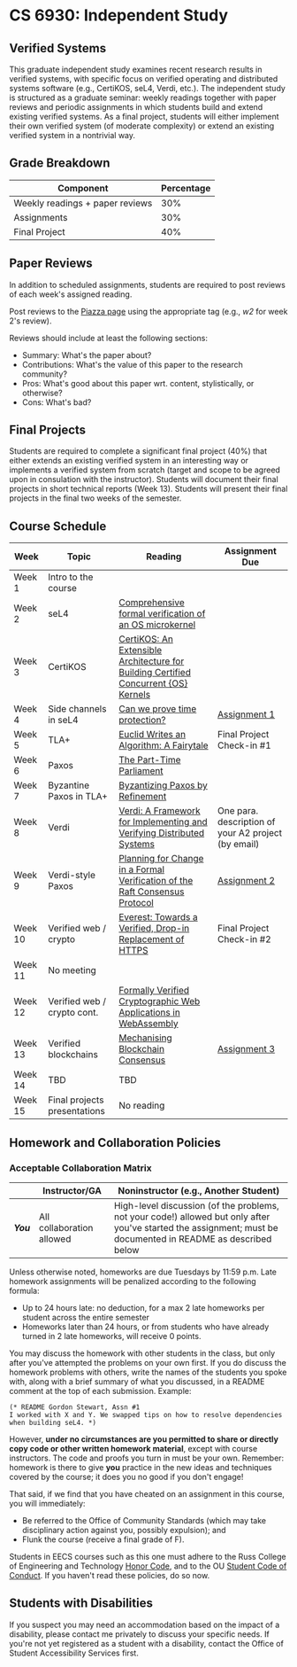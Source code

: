 # CS 6930: Independent Study

## Verified Systems

This graduate independent study examines recent research results in verified systems, with specific focus on verified operating and distributed systems software (e.g., CertiKOS, seL4, Verdi, etc.). The independent study is structured as a graduate seminar: weekly readings together with paper reviews and periodic assignments in which students build and extend existing verified systems. As a final project, students will either implement their own verified system (of moderate complexity) or extend an existing verified system in a nontrivial way. 

## Grade Breakdown

| Component| Percentage |
|----------|------------|
| Weekly readings + paper reviews | 30% |
| Assignments | 30% |
| Final Project | 40% |

## Paper Reviews

In addition to scheduled assignments, students are required to post reviews of each week's assigned reading. 

Post reviews to the [Piazza page](http://piazza.com/ohio/fall2019/cs6930) using the appropriate tag (e.g., *w2* for week 2's review).

Reviews should include at least the following sections: 

* Summary: What's the paper about?
* Contributions: What's the value of this paper to the research community?
* Pros: What's good about this paper wrt. content, stylistically, or otherwise?
* Cons: What's bad?

## Final Projects

Students are required to complete a significant final project (40%) that either extends an existing verified system in an interesting way or implements a verified system from scratch (target and scope to be agreed upon in consulation with the instructor). Students will document their final projects in short technical reports (Week 13). Students will present their final projects in the final two weeks of the semester.  

## Course Schedule 

| Week | Topic | Reading | Assignment Due |
|------|-------|---------|----------------|
| Week 1 | Intro to the course | | |
| Week 2 | seL4 | [Comprehensive formal verification of an OS microkernel](http://ts.data61.csiro.au/publications/nicta_full_text/7371.pdf) | |
| Week 3 | CertiKOS | [CertiKOS: An Extensible Architecture for Building Certified Concurrent {OS} Kernels](https://www.usenix.org/system/files/conference/osdi16/osdi16-gu.pdf) | |
| Week 4 | Side channels in seL4 | [Can we prove time protection?](http://ts.data61.csiro.au/publications/csiro_full_text//Heiser_KM_19.pdf) | [Assignment 1](https://github.com/OUPL/VerifiedSystems/blob/master/Assignment1.md) |
| Week 5 | TLA+ | [Euclid Writes an Algorithm: A Fairytale](http://lamport.azurewebsites.net/pubs/euclid.pdf) | Final Project Check-in #1 |
| Week 6 | Paxos | [The Part-Time Parliament](http://lamport.azurewebsites.net/pubs/lamport-paxos.pdf) | |
| Week 7 | Byzantine Paxos in TLA+ | [Byzantizing Paxos by Refinement](http://lamport.azurewebsites.net/pubs/web-byzpaxos.pdf) | |
| Week 8 | Verdi | [Verdi: A Framework for Implementing and Verifying Distributed Systems](https://verdi.uwplse.org/verdi.pdf) | One para. description of your A2 project (by email) |
| Week 9 | Verdi-style Paxos | [Planning for Change in a Formal Verification of the Raft Consensus Protocol](https://verdi.uwplse.org/raft-proof.pdf) | [Assignment 2](https://github.com/OUPL/VerifiedSystems/blob/master/Assignment2.md) |
| Week 10 | Verified web / crypto | [Everest: Towards a Verified, Drop-in Replacement of HTTPS](http://drops.dagstuhl.de/opus/volltexte/2017/7119/pdf/LIPIcs-SNAPL-2017-1.pdf) | Final Project Check-in #2 |
| Week 11 | No meeting | |
| Week 12 | Verified web / crypto cont. | [Formally Verified Cryptographic Web Applications in WebAssembly](https://eprint.iacr.org/2019/542.pdf) | |
| Week 13 | Verified blockchains | [Mechanising Blockchain Consensus](http://discovery.ucl.ac.uk/10038868/1/toychain-accepted.pdf) | [Assignment 3](https://github.com/OUPL/VerifiedSystems/blob/master/Assignment3.md) |
| Week 14 | TBD | TBD | |
| Week 15 | Final projects presentations | No reading | |

## Homework and Collaboration Policies

### Acceptable Collaboration Matrix

|            | Instructor/GA	| Noninstructor (e.g., Another Student) | 
|------------|----------------|---------------------------------------|
| ***You***  | All collaboration allowed | High-level discussion (of the problems, not your code!) allowed but only after you've started the assignment; must be documented in README as described below |

Unless otherwise noted, homeworks are due Tuesdays by 11:59 p.m. Late homework assignments will be penalized according to the following formula:

* Up to 24 hours late: no deduction, for a max 2 late homeworks per student across the entire semester
* Homeworks later than 24 hours, or from students who have already turned in 2 late homeworks, will receive 0 points.

You may discuss the homework with other students in the class, but only after you've attempted the problems on your own first. If you do discuss the homework problems with others, write the names of the students you spoke with, along with a brief summary of what you discussed, in a README comment at the top of each submission. Example:

```
(* README Gordon Stewart, Assn #1 
I worked with X and Y. We swapped tips on how to resolve dependencies when building seL4. *)
```

However, **under no circumstances are you permitted to share or directly copy code or other written homework material**, except with course instructors. The code and proofs you turn in must be your own. Remember: homework is there to give **you** practice in the new ideas and techniques covered by the course; it does you no good if you don't engage!

That said, if we find that you have cheated on an assignment in this course, you will immediately:

* Be referred to the Office of Community Standards (which may take disciplinary action against you, possibly expulsion); and
* Flunk the course (receive a final grade of F).

Students in EECS courses such as this one must adhere to the Russ College of Engineering and Technology [Honor Code](https://www.ohio.edu/engineering/academics/academic-integrity.cfm##code), and to the OU [Student Code of Conduct](http://www.ohio.edu/communitystandards/academic/students.cfm). If you haven't read these policies, do so now.

## Students with Disabilities

If you suspect you may need an accommodation based on the impact of a disability, please contact me privately to discuss your specific needs. If you're not yet registered as a student with a disability, contact the Office of Student Accessibility Services first.
